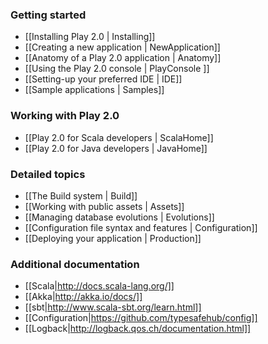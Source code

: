 ### Getting started

- [[Installing Play 2.0 | Installing]]
- [[Creating a new application | NewApplication]]
- [[Anatomy of a Play 2.0 application | Anatomy]]
- [[Using the Play 2.0 console | PlayConsole ]]
- [[Setting-up your preferred IDE | IDE]]
- [[Sample applications | Samples]]

### Working with Play 2.0

- [[Play 2.0 for Scala developers | ScalaHome]]
- [[Play 2.0 for Java developers | JavaHome]]

### Detailed topics

- [[The Build system | Build]]
- [[Working with public assets | Assets]]
- [[Managing database evolutions | Evolutions]]
- [[Configuration file syntax and features | Configuration]]
- [[Deploying your application | Production]]

### Additional documentation

- [[Scala|http://docs.scala-lang.org/]]
- [[Akka|http://akka.io/docs/]]
- [[sbt|http://www.scala-sbt.org/learn.html]]
- [[Configuration|https://github.com/typesafehub/config]]
- [[Logback|http://logback.qos.ch/documentation.html]]

